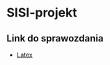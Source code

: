 # SISI-projekt

## Link do sprawozdania
- [Latex](https://www.overleaf.com/4396561691dsgxpxrbpzmk#8eeae1)